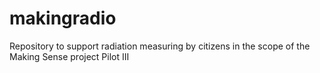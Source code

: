 # makingradio
Repository to support radiation measuring by citizens in the scope of the Making Sense project Pilot III
